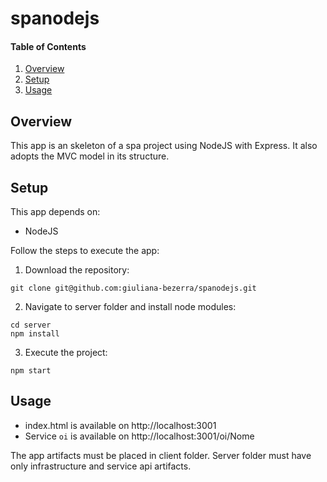 # spanodejs

#### Table of Contents

1. [Overview](#overview)
2. [Setup](#setup)
3. [Usage](#usage)

## Overview
This app is an skeleton of a spa project using NodeJS with Express. It also
adopts the MVC model in its structure.

## Setup
This app depends on:

- NodeJS

Follow the steps to execute the app:

1. Download the repository:
```
git clone git@github.com:giuliana-bezerra/spanodejs.git
```
2. Navigate to server folder and install node modules:
```
cd server
npm install
```
3. Execute the project:
```
npm start
```

## Usage
- index.html is available on http://localhost:3001
- Service `oi` is available on http://localhost:3001/oi/Nome

The app artifacts must be placed in client folder. Server folder must have only infrastructure and service api artifacts.
